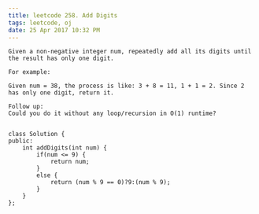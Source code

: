 ```yaml
---
title: leetcode 258. Add Digits 
tags: leetcode, oj
date: 25 Apr 2017 10:32 PM
---
```

	Given a non-negative integer num, repeatedly add all its digits until the result has only one digit.
	
	For example:
	
	Given num = 38, the process is like: 3 + 8 = 11, 1 + 1 = 2. Since 2 has only one digit, return it.
	
	Follow up:
	Could you do it without any loop/recursion in O(1) runtime?


	class Solution {
	public:
	    int addDigits(int num) {
	        if(num <= 9) {
	            return num;
	        }
	        else {
	            return (num % 9 == 0)?9:(num % 9);
	        }
	    }
	};
